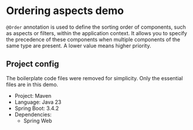 # Ordering aspects demo

`@Order` annotation is used to define the sorting order of components, such as aspects or filters, within the application context. It allows you to specify the precedence of these components when multiple components of the same type are present. A lower value means higher priority.

## Project config

The boilerplate code files were removed for simplicity. Only the essential files are in this demo.

- Project: Maven
- Language: Java 23
- Spring Boot: 3.4.2
- Dependencies:
  - Spring Web
